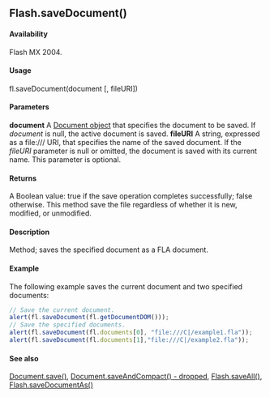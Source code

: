 ## Flash.saveDocument()

#### Availability

Flash MX 2004.

#### Usage

fl.saveDocument(document \[, fileURI\])

#### Parameters

**document** A [Document object](../Document_object/Document_summary.md) that specifies the document to be saved. If *document* is null, the active document is saved.
**fileURI** A string, expressed as a file:/// URI, that specifies the name of the saved document. If the *fileURI* parameter is null or omitted, the document is saved with its current name. This parameter is optional.

#### Returns

A Boolean value: true if the save operation completes successfully; false otherwise. This method save the file regardless of whether it is new, modified, or unmodified.

#### Description

Method; saves the specified document as a FLA document.

#### Example

The following example saves the current document and two specified documents:

```javascript
// Save the current document.
alert(fl.saveDocument(fl.getDocumentDOM()));
// Save the specified documents.
alert(fl.saveDocument(fl.documents[0], "file:///C|/example1.fla"));
alert(fl.saveDocument(fl.documents[1],"file:///C|/example2.fla"));
```

#### See also

[Document.save()](../Document_object/Document370.md), [Document.saveAndCompact() - dropped](../Document_object/Document380.md), [Flash.saveAll()](../Flash_object/Flash63.md), [Flash.saveDocumentAs()](../Flash_object/Flash65.md)
